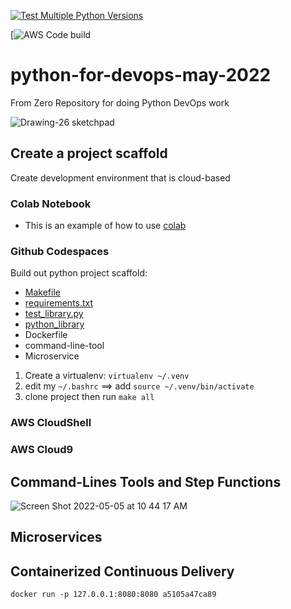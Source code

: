 [![Test Multiple Python Versions](https://github.com/noahgift/python-for-devops-may-2022/actions/workflows/main.yml/badge.svg)](https://github.com/noahgift/python-for-devops-may-2022/actions/workflows/main.yml)

[![AWS Code build](https://codebuild.us-east-1.amazonaws.com/badges?uuid=eyJlbmNyeXB0ZWREYXRhIjoiMDNSZkdkRmZ2SGVGaTRqd0d5dEwzM21uUWsySVBQK0NwdGQ0Y0R5NytxRHpqVXJTYWE5NTdsNU5FeHZBOUFMUFRhaFVrRWppYTZieXpNYTZ5SGJ3aWJFPSIsIml2UGFyYW1ldGVyU3BlYyI6Ik5US2dZeTgyd3pMS2VPQWYiLCJtYXRlcmlhbFNldFNlcmlhbCI6MX0%3D&branch=main)
# python-for-devops-may-2022
From Zero Repository for doing Python DevOps work

![Drawing-26 sketchpad](https://user-images.githubusercontent.com/58792/166920160-e5fb017e-4b83-4e09-9b9f-32a0f846293a.png)

## Create a project scaffold

Create development environment that is cloud-based

### Colab Notebook

* This is an example of how to use [colab](https://github.com/noahgift/python-for-devops-may-2022/blob/main/getting_started_python.ipynb)

### Github Codespaces

Build out python project scaffold:

* [Makefile](https://github.com/noahgift/python-for-devops-may-2022/blob/main/Makefile)
* [requirements.txt](https://github.com/noahgift/python-for-devops-may-2022/blob/main/requirements.txt)
* [test_library.py](https://github.com/noahgift/python-for-devops-may-2022/blob/main/test_devopslib.py)
* [python_library](https://github.com/noahgift/python-for-devops-may-2022/tree/main/devopslib)
* Dockerfile
* command-line-tool
* Microservice

1.  Create a virtualenv: `virtualenv ~/.venv`
2.  edit my `~/.bashrc` ==> add `source ~/.venv/bin/activate`
3.  clone project then run `make all`


### AWS CloudShell
### AWS Cloud9

## Command-Lines Tools and Step Functions
![Screen Shot 2022-05-05 at 10 44 17 AM](https://user-images.githubusercontent.com/58792/166949310-12f0d0b3-d765-4424-8b58-5715b14ac9d1.png)

## Microservices

## Containerized Continuous Delivery

`docker run -p 127.0.0.1:8080:8080 a5105a47ca89`



